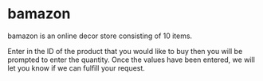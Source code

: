 # bamazon
bamazon is an online decor store consisting of 10 items.

Enter in the ID of the product that you would like to buy then you will be prompted to enter the quantity.
Once the values have been entered, we will let you know if we can fulfill your request.